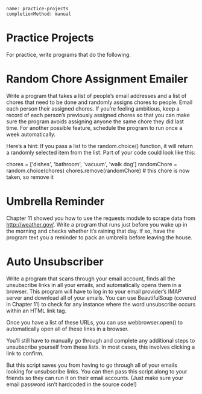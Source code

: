 ```ngMeta
name: practice-projects
completionMethod: manual
```
# Practice Projects
For practice, write programs that do the following.

# Random Chore Assignment Emailer
Write a program that takes a list of people’s email addresses and a list of chores that need to be done and randomly assigns chores to people. Email each person their assigned chores. If you’re feeling ambitious, keep a record of each person’s previously assigned chores so that you can make sure the program avoids assigning anyone the same chore they did last time. For another possible feature, schedule the program to run once a week automatically.

Here’s a hint: If you pass a list to the random.choice() function, it will return a randomly selected item from the list. Part of your code could look like this:


chores = ['dishes', 'bathroom', 'vacuum', 'walk dog']
randomChore = random.choice(chores)
chores.remove(randomChore) # this chore is now taken, so remove it
# Umbrella Reminder
Chapter 11 showed you how to use the requests module to scrape data from <span><a href="http://weather.gov/">http://weather.gov/</a></span>. Write a program that runs just before you wake up in the morning and checks whether it’s raining that day. If so, have the program text you a reminder to pack an umbrella before leaving the house.

# Auto Unsubscriber
Write a program that scans through your email account, finds all the unsubscribe links in all your emails, and automatically opens them in a browser. This program will have to log in to your email provider’s IMAP server and download all of your emails. You can use BeautifulSoup (covered in Chapter 11) to check for any instance where the word unsubscribe occurs within an HTML link tag.

Once you have a list of these URLs, you can use webbrowser.open() to automatically open all of these links in a browser.

You’ll still have to manually go through and complete any additional steps to unsubscribe yourself from these lists. In most cases, this involves clicking a link to confirm.

But this script saves you from having to go through all of your emails looking for unsubscribe links. You can then pass this script along to your friends so they can run it on their email accounts. (Just make sure your email password isn’t hardcoded in the source code!)